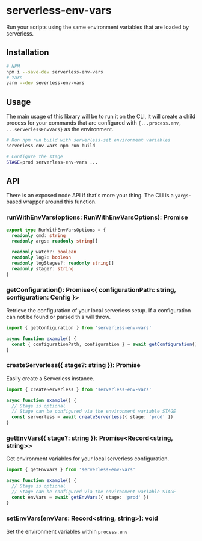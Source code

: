 # serverless-env-vars

Run your scripts using the same environment variables that are loaded by serverless.

## Installation

```sh
# NPM
npm i --save-dev serverless-env-vars
# Yarn
yarn --dev severless-env-vars
```

## Usage

The main usage of this library will be to run it on the CLI, it will create a child process for your commands
that are configured with `{...process.env, ...serverlessEnvVars}` as the environment.

```sh
# Run npm run build with serverless-set environment variables
serverless-env-vars npm run build

# Configure the stage 
STAGE=prod serverless-env-vars ...
```

## API

There is an exposed node API if that's more your thing. The CLI is a `yargs`-based wrapper around this function.

### runWithEnvVars(options: RunWithEnvVarsOptions): Promise<void>

```ts
export type RunWithEnvVarsOptions = {
  readonly cmd: string
  readonly args: readonly string[]

  readonly watch?: boolean
  readonly log?: boolean
  readonly logStages?: readonly string[]
  readonly stage?: string
}
```

### getConfiguration(): Promise<{ configurationPath: string, configuration: Config }>

Retrieve the configuration of your local serverless setup. If a configuration can not be found or 
parsed this will throw.

```ts
import { getConfiguration } from 'serverless-env-vars'

async function example() {
  const { configurationPath, configuration } = await getConfiguration()
}
```

### createServerless({ stage?: string }): Promise<Serverless>

Easily create a Serverless instance.

```ts
import { createServerless } from 'serverless-env-vars'

async function example() {
  // Stage is optional
  // Stage can be configured via the environment variable STAGE
  const serverless = await createServerless({ stage: 'prod' }) 
}
```

### getEnvVars({ stage?: string }): Promise<Record<string, string>>

Get environment variables for your local serverless configuration.

```ts
import { getEnvVars } from 'serverless-env-vars'

async function example() {
  // Stage is optional
  // Stage can be configured via the environment variable STAGE
  const envVars = await getEnvVars({ stage: 'prod' }) 
}
```

### setEnvVars(envVars: Record<string, string>): void

Set the environment variables within `process.env`

